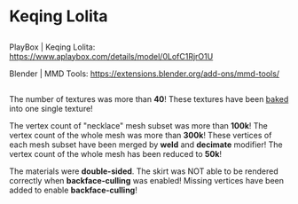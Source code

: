 # Keqing Lolita

##  

PlayBox | Keqing Lolita: https://www.aplaybox.com/details/model/0LofC1RjrO1U  

Blender | MMD Tools: https://extensions.blender.org/add-ons/mmd-tools/  

## 

The number of textures was more than **40**! These textures have been [baked](https://github.com/HanetakaChou/glTF-UV-Baking) into one single texture!  

The vertex count of "necklace" mesh subset was more than **100k**! The vertex count of the whole mesh was more than **300k**! These vertices of each mesh subset have been merged by **weld** and **decimate** modifier! The vertex count of the whole mesh has been reduced to **50k**!  

The materials were **double-sided**. The skirt was NOT able to be rendered correctly when **backface-culling** was enabled! Missing vertices have been added to enable **backface-culling**!  
